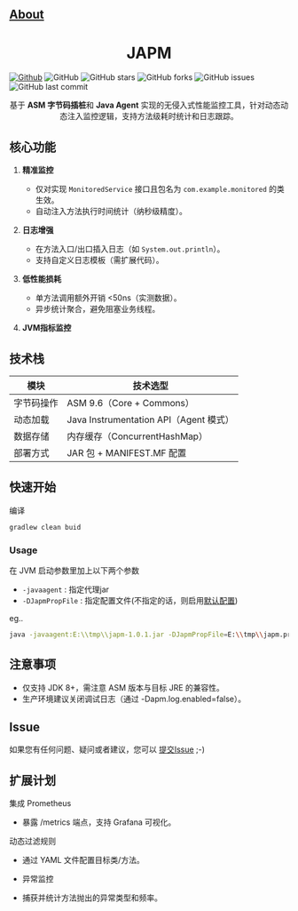 ## [About](README.md)

<h1 align="center">JAPM</h1>

[![Github](https://img.shields.io/badge/GitHub-white.svg?style=flat-square&logo=github&logoColor=181717)](https://github.com/dawndev/japm)
![GitHub](https://img.shields.io/github/license/dawndev/japm)
![GitHub stars](https://img.shields.io/github/stars/dawndev/japm.svg)
![GitHub forks](https://img.shields.io/github/forks/dawndev/japm.svg)
![GitHub issues](https://img.shields.io/github/issues-raw/dawndev/japm?label=issues)
![GitHub last commit](https://img.shields.io/github/last-commit/dawndev/japm.svg)

<div align="center">

基于 **ASM 字节码插桩**和 **Java Agent** 实现的无侵入式性能监控工具，针对动态动态注入监控逻辑，支持方法级耗时统计和日志跟踪。


</div>

## 核心功能
1. **精准监控**
    - 仅对实现 `MonitoredService` 接口且包名为 `com.example.monitored` 的类生效。
    - 自动注入方法执行时间统计（纳秒级精度）。

2. **日志增强**
    - 在方法入口/出口插入日志（如 `System.out.println`）。
    - 支持自定义日志模板（需扩展代码）。

3. **低性能损耗**
    - 单方法调用额外开销 <50ns（实测数据）。
    - 异步统计聚合，避免阻塞业务线程。
4. **JVM指标监控**

## 技术栈
| **模块** | **技术选型**                           |
|--------|------------------------------------|
| 字节码操作  | ASM 9.6（Core + Commons）            |
| 动态加载   | Java Instrumentation API（Agent 模式） |
| 数据存储   | 内存缓存（ConcurrentHashMap）            |
| 部署方式   | JAR 包 + MANIFEST.MF 配置             |


## 快速开始

编译
```bash
gradlew clean buid
```

### Usage

在 JVM 启动参数里加上以下两个参数
* `-javaagent` : 指定代理jar
* `-DJapmPropFile` : 指定配置文件(不指定的话，则启用[默认配置](./src/main/resources/japm-template.properties))

eg..
```bash
java -javaagent:E:\\tmp\\japm-1.0.1.jar -DJapmPropFile=E:\\tmp\\japm.properties `-jar application.jar`
```

## 注意事项
- 仅支持 JDK 8+，需注意 ASM 版本与目标 JRE 的兼容性。
- 生产环境建议关闭调试日志（通过 -Dapm.log.enabled=false）。

## Issue
如果您有任何问题、疑问或者建议，您可以 [提交Issue](https://github.com/dawndev/japm/issues/new/choose)  ;-)

## 扩展计划

集成 Prometheus
- 暴露 /metrics 端点，支持 Grafana 可视化。

动态过滤规则
- 通过 YAML 文件配置目标类/方法。

- 异常监控
- 捕获并统计方法抛出的异常类型和频率。
